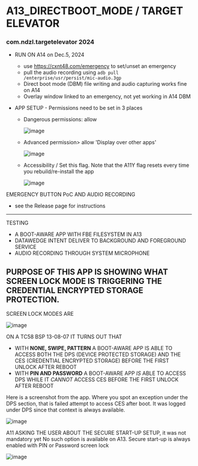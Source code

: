 # A13_DIRECTBOOT_MODE / TARGET ELEVATOR
### com.ndzl.targetelevator 2024

- RUN ON A14 on Dec.5, 2024
  - use https://cxnt48.com/emergency to set/unset an emergency
  - pull the audio recording using `adb pull /enterprise/usr/persist/mic-audio.3gp`
  - Direct boot mode (DBM) file writing and audio capturing works fine on A14
  - Overlay window linked to an emergency, not yet working in A14 DBM
 
- APP SETUP - Permissions need to be set in 3 places
  - Dangerous permissions: allow

    ![image](https://github.com/user-attachments/assets/65f461ce-a5fb-4ed6-aeaf-d7e2322175da)

  - Advanced permission> allow 'Display over other apps'

    ![image](https://github.com/user-attachments/assets/a2da2865-2ff2-435a-886d-3e3f1bab79f3)

  - Accessibility / Set this flag. Note that the A11Y flag resets every time you rebuild/re-install the app

    ![image](https://github.com/user-attachments/assets/28c397f1-e133-458e-b915-57be495efb90)



    

EMERGENCY BUTTON PoC AND AUDIO RECORDING
- see the Release page for instructions

---

TESTING
- A BOOT-AWARE APP WITH FBE FILESYSTEM IN A13
- DATAWEDGE INTENT DELIVER TO BACKGROUND AND FOREGROUND SERVICE
- AUDIO RECORDING THROUGH SYSTEM MICROPHONE

## PURPOSE OF THIS APP IS SHOWING WHAT SCREEN LOCK MODE IS TRIGGERING THE CREDENTIAL ENCRYPTED STORAGE PROTECTION.
SCREEN LOCK MODES ARE

![image](https://user-images.githubusercontent.com/11386676/222977690-7414560a-5eca-484d-a048-0542781671a1.png)

ON A TC58 BSP 13-08-07 IT TURNS OUT THAT
- WITH **NONE, SWIPE, PATTERN** A BOOT-AWARE APP IS ABLE TO ACCESS BOTH THE DPS (DEVICE PROTECTED STORAGE) AND THE CES (CREDENTIAL ENCRYPTED STORAGE) BEFORE THE FIRST UNLOCK AFTER REBOOT
- WITH **PIN AND PASSWORD** A BOOT-AWARE APP *IS* ABLE TO ACCESS DPS WHILE IT *CANNOT* ACCESS CES BEFORE THE FIRST UNLOCK AFTER REBOOT

Here is a screenshot from the app. Where you spot an exception under the DPS section, that is failed attempt to access CES after boot. It was logged under DPS since that context is always available.

![image](https://user-images.githubusercontent.com/11386676/222977925-ca15cd47-b55b-41db-a0e7-2e550eb67dc4.png)

A11 ASKING THE USER ABOUT THE SECURE START-UP SETUP, it was not mandatory yet
No such option is available on A13. Secure start-up is always enabled with PIN or Password screen lock

![image](https://user-images.githubusercontent.com/11386676/223754949-4c1727da-fc80-4f2e-a74b-33d1a043cb0b.png)

